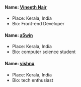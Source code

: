 #### Name: [Vineeth Nair](https://github.com/vineeth-nair)
- Place: Kerala, India
- Bio: Front-end Developer

#### Name: [a5win](https://github.com/nomention)
- Place: Kerala, India
- Bio: computer science student


#### Name: [vishnu](https://github.com/vishnu-jrr)
- Place: Kerala, India
- Bio: tech enthusiast
